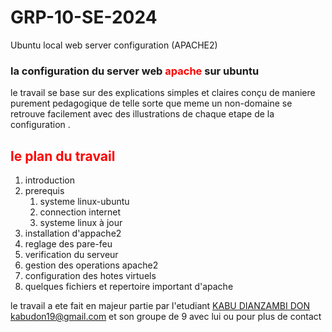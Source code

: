 # GRP-10-SE-2024

Ubuntu local web  server configuration (APACHE2)  

<h3> la configuration du server web <b style=" color : red ">apache</b> sur ubuntu   </h3>


<p> le travail se base sur des explications simples et claires conçu de maniere purement pedagogique de telle sorte que meme un non-domaine se retrouve facilement avec des illustrations de chaque etape de la configuration .</p>

<h2 style = "color : red ; "> le plan du travail </h2>
<ol>
  <li> introduction </li>
  <li> prerequis 
      <ol> 
        <li>systeme linux-ubuntu</li>
        <li> connection internet</li>
        <li> systeme linux à jour</li>
      </ol>
    </li>
  <li> installation d'appache2</li>
  <li>reglage des pare-feu</li>
  <li>verification du serveur</li>
  <li>gestion des operations apache2</li>
  <li> configuration des hotes virtuels</li>
  <li>quelques fichiers et repertoire important d'apache</li>
</ol>



le travail a ete fait en majeur partie par l'etudiant <a href="wa.me/243892649177"> KABU DIANZAMBI DON  </a>  kabudon19@gmail.com et son groupe de 9 avec lui 
ou pour plus de contact <img link=""></img>

